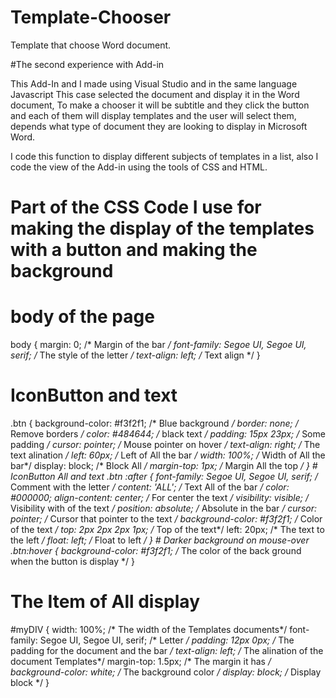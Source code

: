 # Template-Chooser
Template that choose Word document.

#The second experience with Add-in

This Add-In and I made using Visual Studio and in the same language Javascript 
This case selected the document and display it in the Word document, To make a chooser it will be subtitle and they click the button and each of them will display templates and the user will select them, depends what type of document they are looking to display in Microsoft Word.

I code this function to display different subjects of templates in a list, also I code the view of the Add-in using the tools of CSS and HTML.

# Part of the CSS Code I use for making the display of the templates with a button and making the background 

# body of the page
body {
    margin: 0; /* Margin of the bar */
    font-family: Segoe UI, Segoe UI, serif; /* The style of the letter */
    text-align: left; /* Text align */
}
# IconButton and text 
.btn {
    background-color: #f3f2f1; /* Blue background */
    border: none; /* Remove borders */
    color: #484644; /* black text */
    padding: 15px 23px; /* Some padding */
    cursor: pointer; /* Mouse pointer on hover */
    text-align: right; /* The text alination */
    left: 60px; /* Left of All the bar */
    width: 100%; /* Width of All the bar*/
    display: block; /* Block All */
    margin-top: 1px; /* Margin All the top */
}
    # IconButton All and text 
    .btn :after {
        font-family: Segoe UI, Segoe UI, serif; /* Comment with the letter */
        content: 'ALL'; /* Text All of the bar */
        color: #000000;
        align-content: center; /* For center the text */
        visibility: visible; /* Visibility with of the text */
        position: absolute; /* Absolute in the bar */
        cursor: pointer; /* Cursor that pointer to the text */
        background-color: #f3f2f1; /* Color of the text */
        top: 2px 2px 2px 1px; /* Top of the text*/
        left: 20px; /* The text to the left */
        float: left; /* Float to left */
    }
    # Darker background on mouse-over
    .btn:hover {
        background-color: #f3f2f1; /* The color of the back ground when the button is display */
    }
# The Item of All display 
#myDIV {
    width: 100%; /* The width of the Templates documents*/
    font-family: Segoe UI, Segoe UI, serif; /* Letter */
    padding: 12px 0px; /* The padding for the document and the bar */
    text-align: left; /* The alination of the document Templates*/
    margin-top: 1.5px; /* The margin it has */
    background-color: white; /* The background color */
    display: block; /* Display block */
}



